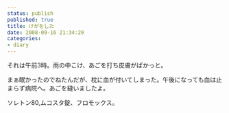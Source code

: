 ```yaml
---
status: publish
published: true
title: けがをした
date: 2008-09-16 21:34:29
categories:
- diary
---
```

それは午前3時。雨の中こけ、あごを打ち皮膚がぱかっと。

まぁ眠かったのでねたんだが、枕に血が付いてしまった。午後になっても血は止まらず病院へ。あごを縫いましたよ。

ソレトン80,ムコスタ錠、フロモックス。
